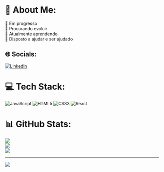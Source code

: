 # 💫 About Me:
🔭 Em progresso<br>🤝 Procurando evoluir<br>🌱 Atualmente aprendendo<br>💬 Disposto a ajudar e ser ajudado


## 🌐 Socials:
[![LinkedIn](https://img.shields.io/badge/LinkedIn-%230077B5.svg?logo=linkedin&logoColor=white)](https://linkedin.com/in/jaaciel-bispo-51b1b8203) 

# 💻 Tech Stack:
![JavaScript](https://img.shields.io/badge/javascript-%23323330.svg?style=for-the-badge&logo=javascript&logoColor=%23F7DF1E) ![HTML5](https://img.shields.io/badge/html5-%23E34F26.svg?style=for-the-badge&logo=html5&logoColor=white) ![CSS3](https://img.shields.io/badge/css3-%231572B6.svg?style=for-the-badge&logo=css3&logoColor=white) ![React](https://img.shields.io/badge/react-%2320232a.svg?style=for-the-badge&logo=react&logoColor=%2361DAFB)
# 📊 GitHub Stats:
![](https://github-readme-stats.vercel.app/api?username=Cielzx&theme=blueberry&hide_border=false&include_all_commits=false&count_private=false)<br/>
![](https://github-readme-streak-stats.herokuapp.com/?user=Cielzx&theme=blueberry&hide_border=false)<br/>
![](https://github-readme-stats.vercel.app/api/top-langs/?username=Cielzx&theme=blueberry&hide_border=false&include_all_commits=false&count_private=false&layout=compact)

---
[![](https://visitcount.itsvg.in/api?id=Cielzx&icon=0&color=0)](https://visitcount.itsvg.in)

<!-- Proudly created with GPRM ( https://gprm.itsvg.in ) -->

<!---
Cielzx/Cielzx is a ✨ special ✨ repository because its `README.md` (this file) appears on your GitHub profile.
You can click the Preview link to take a look at your changes.
--->
